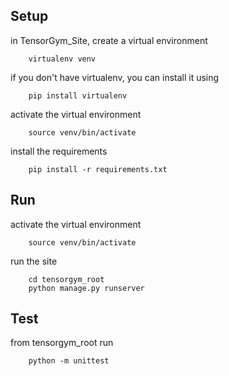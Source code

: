 Setup
-------

in TensorGym_Site, create a virtual environment 

        virtualenv venv

if you don't have virtualenv, you can install it using 

        pip install virtualenv

activate the virtual environment 

        source venv/bin/activate

install the requirements

        pip install -r requirements.txt

Run
-----

activate the virtual environment 

        source venv/bin/activate

run the site

        cd tensorgym_root
        python manage.py runserver


Test
------

from tensorgym_root run

        python -m unittest
